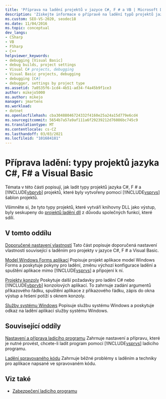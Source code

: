 ```yaml
---
title: 'Příprava na ladění projektů v jazyce C#, F # a VB | Microsoft Docs'
description: 'Získejte informace o přípravě na ladění typů projektů jazyka C#, F # a Visual Basic vytvořených v šablonách projektů sady Visual Studio.'
ms.custom: SEO-VS-2020, seodec18
ms.date: 11/04/2016
ms.topic: conceptual
dev_langs:
- CSharp
- VB
- FSharp
- C++
helpviewer_keywords:
- debugging [Visual Basic]
- debug builds, project settings
- Visual C# projects, debugging
- Visual Basic projects, debugging
- debugging [C#]
- debugger, settings by project type
ms.assetid: 7a0535f6-1cd4-4b51-ad34-f4a45b9f1ce3
author: mikejo5000
ms.author: mikejo
manager: jmartens
ms.workload:
- dotnet
ms.openlocfilehash: cba30488046724332f4160e25a24a15d779e6cd4
ms.sourcegitcommit: 5654b7a57a9af111a6f29239212d76086bc745c9
ms.translationtype: MT
ms.contentlocale: cs-CZ
ms.lasthandoff: 03/03/2021
ms.locfileid: "101684181"
---
```

# <a name="debugging-preparation-c-f-and-visual-basic-project-types"></a>Příprava ladění: typy projektů jazyka C#, F# a Visual Basic

Témata v této části popisují, jak ladit typy projektů jazyka C#, F # a [!INCLUDE[vbprvb](../code-quality/includes/vbprvb_md.md)] projektů, které byly vytvořeny pomocí [!INCLUDE[vsprvs](../code-quality/includes/vsprvs_md.md)] šablon projektů.

 Všimněte si, že tyto typy projektů, které vytváří knihovny DLL jako výstup, byly seskupeny do [projektů ladění dll](../debugger/debugging-dll-projects.md) z důvodu společných funkcí, které sdílí.

## <a name="in-this-section"></a>V tomto oddílu

 [Doporučené nastavení vlastností](../debugger/managed-debugging-recommended-property-settings.md) Tato část popisuje doporučená nastavení vlastností související s laděním pro projekty v jazyce C#, F # a Visual Basic.

 [Model Windows Forms aplikací](../debugger/debugging-preparation-windows-forms-applications.md) Popisuje projekt aplikace model Windows Forms a poskytuje pokyny pro ladění, změnu výchozí konfigurace ladění a spuštění aplikace mimo [!INCLUDE[vsprvs](../code-quality/includes/vsprvs_md.md)] a připojení k ní.

 [Projekty konzoly](../debugger/debugging-preparation-console-projects.md) Poskytuje další požadavky pro ladění C# nebo [!INCLUDE[vbprvb](../code-quality/includes/vbprvb_md.md)] konzolových aplikací. To zahrnuje zadání argumentů příkazového řádku, spuštění aplikace z příkazového řádku, zápis do okna výstup a řešení potíží s oknem konzoly.

 [Služby systému Windows](../debugger/debugging-preparation-windows-services.md) Popisuje službu systému Windows a poskytuje odkaz na ladění aplikací služby systému Windows.

## <a name="related-sections"></a>Související oddíly

 [Nastavení a příprava ladicího programu](../debugger/debugger-settings-and-preparation.md) Zahrnuje nastavení a přípravu, které je nutné provést, chcete-li ladit program pomocí [!INCLUDE[vsprvs](../code-quality/includes/vsprvs_md.md)] ladicího programu.

 [Ladění spravovaného kódu](../debugger/debugging-managed-code.md) Zahrnuje běžné problémy s laděním a techniky pro aplikace napsané ve spravovaném kódu.

## <a name="see-also"></a>Viz také

- [Zabezpečení ladicího programu](../debugger/debugger-security.md)